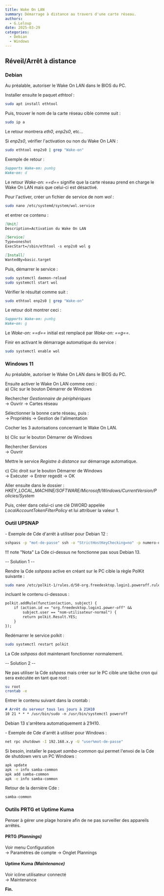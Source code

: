 ```yaml
---
title: Wake On LAN
summary: Démarrage à distance au travers d'une carte réseau.
authors: 
  - G.Leloup
date: 2025-03-29
categories: 
  - Debian
  - Windows
---
```


## Réveil/Arrêt à distance

### Debian

Au préalable, autoriser le Wake On LAN dans le BIOS du PC.

Installer ensuite le paquet _ethtool_ :

```bash
sudo apt install ethtool
```

Puis, trouver le nom de la carte réseau cible comme suit :

```bash
sudo ip a
```

Le retour montrera _eth0_, _enp2s0_, etc...  

Si _enp2s0_, vérifier l'activation ou non du Wake On LAN :

```bash
sudo ethtool enp2s0 | grep "Wake-on"
```

Exemple de retour :

```markdown
Supports Wake-on: pumbg
Wake-on: d
```

Le retour _Wake-on: ==d==_ signifie que la carte réseau prend en charge le Wake On LAN mais que celui-ci est désactivé.

Pour l'activer, créer un fichier de service de nom _wol_ :

```bash
sudo nano /etc/systemd/system/wol.service
```

et entrer ce contenu :

<!-- more -->

```markdown
[Unit]
Description=Activation du Wake On LAN

[Service]
Type=oneshot
ExecStart=/sbin/ethtool -s enp2s0 wol g

[Install]
WantedBy=basic.target
```

Puis, démarrer le service :

```bash
sudo systemctl daemon-reload
sudo systemctl start wol
```

Vérifier le résultat comme suit :

```bash
sudo ethtool enp2s0 | grep "Wake-on"
```

Le retour doit montrer ceci :

```markdown
Supports Wake-on: pumbg
Wake-on: g
```

Le _Wake-on: ==d==_ initial est remplacé par _Wake-on: ==g==_.

Finir en activant le démarrage automatique du service :

```bash
sudo systemctl enable wol
```

### Windows 11

Au préalable, autoriser le Wake On LAN dans le BIOS du PC.

Ensuite activer le Wake On LAN comme ceci :  
a) Clic sur le bouton Démarrer de Windows  

Rechercher _Gestionnaire de périphériques_  
-> Ouvrir -> Cartes réseau  

Sélectionner la bonne carte réseau, puis :  
-> Propriétés -> Gestion de l'alimentation

Cocher les 3 autorisations concernant le Wake On LAN.

b) Clic sur le bouton Démarrer de Windows

Rechercher _Services_  
-> Ouvrir

Mettre le service _Registre à distance_ sur démarrage automatique.

c) Clic droit sur le bouton Démarrer de Windows  
-> Exécuter -> Entrer regedit -> OK

Aller ensuite dans le dossier :  
_HKEY_LOCAL_MACHINE/SOFTWARE/Microsoft/Windows/CurrentVersion/Policies/System_

Puis, créer dans celui-ci une clé DWORD appelée _LocalAccountTokenFilterPolicy_ et lui attribuer la valeur 1.

### Outil UPSNAP

\- Exemple de Cde d'arrêt à utiliser pour Debian 12 :

```bash
sshpass -p "mot-de-passe" ssh -o "StrictHostKeyChecking=no" -p numero-de-port user@192.168.x.y "systemctl poweroff"
```

!!! note "Nota"
    La Cde ci-dessus ne fonctionne pas sous Debian 13.

-- Solution 1 --

Rendre la Cde _sshpass_ active en créant sur le PC cible la règle PolKit suivante :

```bash
sudo nano /etc/polkit-1/rules.d/50-org.freedesktop.login1.poweroff.rules
```

incluant le contenu ci-dessous :

```markdown
polkit.addRule(function(action, subject) {
    if (action.id == "org.freedesktop.login1.power-off" &&
        subject.user == "nom-utilisateur-normal") {
        return polkit.Result.YES;
    }
});
```

Redémarrer le service polkit :

```bash
sudo systemctl restart polkit
```

La Cde _sshpass_ doit maintenant fonctionner normalement.

-- Solution 2 --

Ne pas utiliser la Cde _sshpass_ mais créer sur le PC cible une tâche cron qui sera exécutée en tant que root :

```bash
su root
crontab -e
```

Entrer le contenu suivant dans la crontab :

```markdown
# Arrêt du serveur tous les jours à 21H10
10 21 * * * /usr/bin/sudo -n /usr/bin/systemctl poweroff
```

Debian 13 s'arrêtera automatiquement à 21H10.

\- Exemple de Cde d'arrêt à utiliser pour Windows :

```bash
net rpc shutdown -I 192.168.x.y -U "user%mot-de-passe"
```

Si besoin, installer le paquet _samba-common_ qui permet l'envoi de la Cde de shutdown vers un PC Windows :

```bash
apk update
apk -e info samba-common
apk add samba-common
apk -e info samba-common
```

Retour de la dernière Cde :

```markdown
samba-common
```

### Outils PRTG et Uptime Kuma

Penser à gérer une plage horaire afin de ne pas surveiller des appareils arrêtés.

#### PRTG _(Plannings)_

Voir menu Configuration  
-> Paramètres de compte -> Onglet Plannings

#### Uptime Kuma _(Maintenance)_

Voir icône utilisateur connecté  
-> Maintenance

**Fin.**
